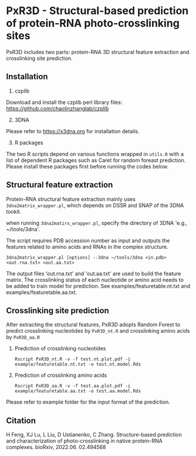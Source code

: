 # PxR3D - Structural-based prediction of protein-RNA photo-crosslinking sites

PxR3D includes two parts: protein-RNA 3D structural feature extraction and crosslinking site prediction.

## Installation

1. czplib

Download and install the czplib perl library files: https://github.com/chaolinzhanglab/czplib

2. 3DNA

Please refer to https://x3dna.org for installation details.


3. R packages

The two R scripts depend on various functions wrapped in `utils.R` with a list of dependent R packages such as Caret for random foreast prediction. Please install these packages first before running the codes below.

## Structural feature extraction
Protein-RNA structural feature extraction mainly uses `3dna2matrix_wrapper.pl`, which depends on DSSR and SNAP of the 3DNA tookit. 

when running `3dna2matirx_wrapper.pl`, specify the directory of 3DNA 'e.g., ~/tools/3dna'. 

The script requires PDB accession number as input and outputs the features related to amino acids and RNAs in the complex structure. 

`3dna2matrix_wrapper.pl [options] --3dna ~/tools/3dna <in.pdb> <out.rna.txt> <out.aa.txt>`

The output files 'out.rna.txt' and 'out.aa.txt' are used to build the feature matrix. The crosslinking status of each nucleotide or amino acid needs to be added to train model for prediction. See examples/featuretable.nt.txt and examples/featuretable.aa.txt.

## Crosslinking site prediction
After extracting the structural features, PxR3D adopts Random Forest to predict crosslinking nucleotides by `PxR3D_nt.R` and crosslinking amino acids by `PxR3D_aa.R `

1. Prediction of crosslinking nucleotides
    
    `Rscript PxR3D_nt.R -v -f test.nt.plot.pdf -i example/featuretable.nt.txt -o test.nt.model.Rds`
2. Prediction of crosslinking amino acids
   
   `Rscript PxR3D_aa.R -v -f test.aa.plot.pdf -i example/featuretable.aa.txt -o test.aa.model.Rds`

Please refer to example folder for the input format of the prediction. 

## Citation
H Feng, XJ Lu, L Liu, D Ustianenko, C Zhang. Structure-based prediction and characterization of photo-crosslinking in native protein-RNA complexes. bioRxiv,  2022.06. 02.494568
